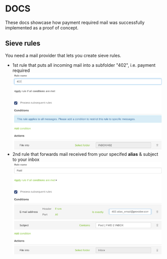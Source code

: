 # DOCS
These docs showcase how payment required mail was successfully implemented as a proof of concept. 

## Sieve rules
You need a mail provider that lets you create sieve rules.
+ 1st rule that puts all incoming mail into a subfolder "402", i.e. payment required
![](https://github.com/wrapnuts/402.mail/blob/main/docs/402-sieve-rule.png)
+ 2nd rule that forwards mail received from your specifed **alias** & subject to your inbox
![](https://github.com/wrapnuts/402.mail/blob/main/docs/paid-sieve-rule.png)


```bash

```

